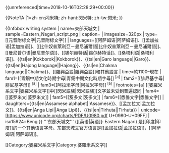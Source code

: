 {{unreferenced|time=2018-10-16T02:28:29+00:00}}

{{NoteTA
|1=zh-cn:闪米特; zh-hant:閃米特; zh-tw:閃米;
}}

{{Infobox writing system
| name=東部天城文
| sample=Eastern_Nagari_script.png
| caption=<!--Reads ''Purbi Nagôri Lipi'' in {{tsl|en|Assamese alphabet||Assamese}} (top) 和 [[孟加拉文|孟加拉文]] (bottom).-->
| imagesize=320px
| type=[[元音附标文字|元音附标文字]]
| languages=[[阿萨姆语|阿萨姆语]]、[[孟加拉语|孟加拉语]]、[[比什奴普萊利亞－曼尼浦爾語|比什奴普萊利亞－曼尼浦爾語]]、[[曼尼普尔语|曼尼普尔语]]、[[锡尔赫特话|锡尔赫特话]]、[[桑塔利语|桑塔利语]]、{{tsl|en|Kokborok||Kokborok}}、{{tsl|en|Garo language||Garo}}、{{tsl|en|Hajong language||Hajong}}、{{tsl|en|Chakma language||Chakma}}、[[羅興亞語|羅興亞語]]和其他語言
| time=約1100–現在
| fam1=[[青銅中期文化時期字母|青銅中期文化時期字母]] <sup>[a]</sup>
| fam2=[[腓尼基字母|腓尼基字母]] <sup>[a]</sup>
| fam3=[[阿拉米字母|阿拉米字母]] <sup>[a]</sup>
| footnotes=[a] [[婆羅米系文字|婆羅米系文字]]中[[閃米語族|閃米語族]]文字並未受到普遍認同
| fam4=[[婆罗米文|婆罗米文]]
| fam5=[[笈多文|笈多文]]
| fam6=[[悉曇文字|悉曇文字]]
| daughters={{tsl|en|Assamese alphabet||Assamese}}、[[孟加拉文|孟加拉文]]、{{tsl|en|Anga Lipi||Anga Lipi}}、{{tsl|en|Tirhuta||Tirhuta}}
| unicode=[https://www.unicode.org/charts/PDF/U0980.pdf U+0980–U+09FF]
| iso15924=Beng
}}
'''东部天城文''' ([[英语|英语]]: Eastern Nagari) 是[[印度|印度]]的一个其他语言字母。东部天城文官方语言是[[孟加拉语|孟加拉语]]，[[阿萨姆语|阿萨姆语]]。

[[Category:婆羅米系文字|Category:婆羅米系文字]]